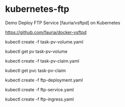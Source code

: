 # kubernetes-ftp
Demo Deploy FTP Service [fauria/vsftpd] on Kubernetes

https://github.com/fauria/docker-vsftpd

kubectl create -f task-pv-volume.yaml

kubectl get pv task-pv-volume

kubectl create -f task-pv-claim.yaml

kubectl get pvc task-pv-claim

kubectl create -f ftp-deployment.yaml

kubectl create -f ftp-service.yaml

kubectl create -f ftp-ingress.yaml
